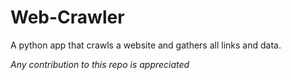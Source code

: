 # Web-Crawler
A python app that crawls a website and gathers all links and data.

*Any contribution to this repo is appreciated*
